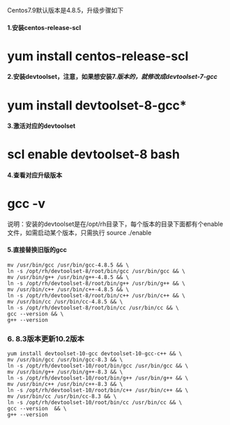 Centos7.9默认版本是4.8.5，升级步骤如下

#### 1.安装centos-release-scl
  # yum install centos-release-scl

#### 2.安装devtoolset，注意，如果想安装7.*版本的，就修改成devtoolset-7-gcc*
  # yum install devtoolset-8-gcc*
  
#### 3.激活对应的devtoolset
  # scl enable devtoolset-8 bash
  
#### 4.查看对应升级版本
  # gcc -v
  
说明：安装的devtoolset是在/opt/rh目录下，每个版本的目录下面都有个enable文件，如需启动某个版本，只需执行 source ./enable

#### 5.直接替换旧版的gcc
```shell
mv /usr/bin/gcc /usr/bin/gcc-4.8.5 && \
ln -s /opt/rh/devtoolset-8/root/bin/gcc /usr/bin/gcc && \
mv /usr/bin/g++ /usr/bin/g++-4.8.5 && \
ln -s /opt/rh/devtoolset-8/root/bin/g++ /usr/bin/g++ && \
mv /usr/bin/c++ /usr/bin/c++-4.8.5 && \
ln -s /opt/rh/devtoolset-8/root/bin/c++ /usr/bin/c++ && \
mv /usr/bin/cc /usr/bin/cc-4.8.5 && \
ln -s /opt/rh/devtoolset-8/root/bin/cc /usr/bin/cc && \
gcc --version && \
g++ --version 
```

### 6. 8.3版本更新10.2版本
```shell
yum install devtoolset-10-gcc devtoolset-10-gcc-c++ && \
mv /usr/bin/gcc /usr/bin/gcc-8.3 && \
ln -s /opt/rh/devtoolset-10/root/bin/gcc /usr/bin/gcc && \
mv /usr/bin/g++ /usr/bin/g++-8.3 && \
ln -s /opt/rh/devtoolset-10/root/bin/g++ /usr/bin/g++ && \
mv /usr/bin/c++ /usr/bin/c++-8.3 && \
ln -s /opt/rh/devtoolset-10/root/bin/c++ /usr/bin/c++ && \
mv /usr/bin/cc /usr/bin/cc-8.3 && \
ln -s /opt/rh/devtoolset-10/root/bin/cc /usr/bin/cc && \
gcc --version  && \
g++ --version
```
